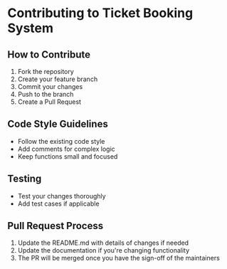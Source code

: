 # Contributing to Ticket Booking System

## How to Contribute
1. Fork the repository
2. Create your feature branch
3. Commit your changes
4. Push to the branch
5. Create a Pull Request

## Code Style Guidelines
- Follow the existing code style
- Add comments for complex logic
- Keep functions small and focused

## Testing
- Test your changes thoroughly
- Add test cases if applicable

## Pull Request Process
1. Update the README.md with details of changes if needed
2. Update the documentation if you're changing functionality
3. The PR will be merged once you have the sign-off of the maintainers